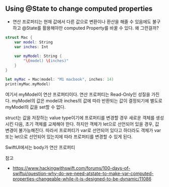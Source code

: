 ## Using @State to change computed properties

- 연산 프로퍼티는 현재 값에서 다른 값으로 변환이나 환산을 해줄 수 있음에도 불구하고 @State를 활용해야만 computed Property를 바꿀 수 있다.
왜 그런걸까?

```swift
struct Mac {
    var model: String
    var inches: Int
    
    var myModel: String {
        "\(model) \(inches)"
    }
}

let myMac = Mac(model: "M1 macbook", inches: 14)
print(myMac.myModel)
```

여기서 myModel이 연산 프로퍼티이다.
연산 프로퍼티는 Read-Only인 성질을 가진다.
myModel의 값은 model과 inches의 값에 따라 반환되는 값이 결정되기에 별도로 myModel의 값을 set할 수 없다.

struct는 값을 저장하는 value type이기에 프로퍼티를 변경할 경우 새로운 객체를 생성시킨 다음, 초기 객체를 교체해야 한다.
하지만 객체가 let으로 선언되어 있을 경우, 값 변경이 불가능해진다.
따라서 프로퍼티가 var로 선언되어 있다고 하더라도 객체가 var 또는 let으로 선언되어 있는지에 따라 프로퍼티를 변경할 수 있게 된다.

SwiftUI에서는 body가 연산 프로퍼티

참고
- https://www.hackingwithswift.com/forums/100-days-of-swiftui/question-why-do-we-need-atstate-to-make-var-computed-properties-changeable-while-it-is-designed-to-be-dynamic/11086